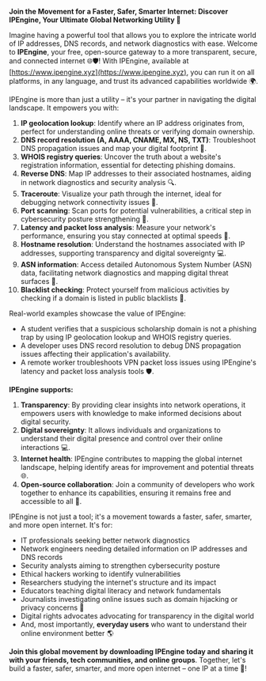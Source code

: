 **Join the Movement for a Faster, Safer, Smarter Internet: Discover IPEngine, Your Ultimate Global Networking Utility 🚀**

Imagine having a powerful tool that allows you to explore the intricate world of IP addresses, DNS records, and network diagnostics with ease. Welcome to **IPEngine**, your free, open-source gateway to a more transparent, secure, and connected internet 🌐🛡️! With IPEngine, available at [https://www.ipengine.xyz](https://www.ipengine.xyz), you can run it on all platforms, in any language, and trust its advanced capabilities worldwide 🌍.

IPEngine is more than just a utility – it's your partner in navigating the digital landscape. It empowers you with:

1. **IP geolocation lookup**: Identify where an IP address originates from, perfect for understanding online threats or verifying domain ownership.
2. **DNS record resolution (A, AAAA, CNAME, MX, NS, TXT)**: Troubleshoot DNS propagation issues and map your digital footprint 📡.
3. **WHOIS registry queries**: Uncover the truth about a website's registration information, essential for detecting phishing domains.
4. **Reverse DNS**: Map IP addresses to their associated hostnames, aiding in network diagnostics and security analysis 🔍.
5. **Traceroute**: Visualize your path through the internet, ideal for debugging network connectivity issues 🚀.
6. **Port scanning**: Scan ports for potential vulnerabilities, a critical step in cybersecurity posture strengthening 🔐.
7. **Latency and packet loss analysis**: Measure your network's performance, ensuring you stay connected at optimal speeds 📡.
8. **Hostname resolution**: Understand the hostnames associated with IP addresses, supporting transparency and digital sovereignty 💻.
9. **ASN information**: Access detailed Autonomous System Number (ASN) data, facilitating network diagnostics and mapping digital threat surfaces 🔑.
10. **Blacklist checking**: Protect yourself from malicious activities by checking if a domain is listed in public blacklists 🚫.

Real-world examples showcase the value of IPEngine:

- A student verifies that a suspicious scholarship domain is not a phishing trap by using IP geolocation lookup and WHOIS registry queries.
- A developer uses DNS record resolution to debug DNS propagation issues affecting their application's availability.
- A remote worker troubleshoots VPN packet loss issues using IPEngine's latency and packet loss analysis tools 🛡️.

**IPEngine supports:**

1. **Transparency**: By providing clear insights into network operations, it empowers users with knowledge to make informed decisions about digital security.
2. **Digital sovereignty**: It allows individuals and organizations to understand their digital presence and control over their online interactions 💻.
3. **Internet health**: IPEngine contributes to mapping the global internet landscape, helping identify areas for improvement and potential threats 🌐.
4. **Open-source collaboration**: Join a community of developers who work together to enhance its capabilities, ensuring it remains free and accessible to all 🤝.

IPEngine is not just a tool; it's a movement towards a faster, safer, smarter, and more open internet. It's for:

- IT professionals seeking better network diagnostics
- Network engineers needing detailed information on IP addresses and DNS records
- Security analysts aiming to strengthen cybersecurity posture
- Ethical hackers working to identify vulnerabilities
- Researchers studying the internet's structure and its impact
- Educators teaching digital literacy and network fundamentals
- Journalists investigating online issues such as domain hijacking or privacy concerns 📰
- Digital rights advocates advocating for transparency in the digital world
- And, most importantly, **everyday users** who want to understand their online environment better 🌎

**Join this global movement by downloading IPEngine today and sharing it with your friends, tech communities, and online groups**. Together, let's build a faster, safer, smarter, and more open internet – one IP at a time 🚀!